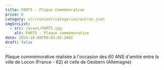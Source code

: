 ```yaml
---
title: PART5 - Plaque Commémorative
price: 0
category: src/content/categories/autres.json
imgSrcList:
  - src: /asset/PART5.jpg
    alt: PART5 - Plaque commémorative
date: 2024-10-09T09:02:05.266Z
draft: false
---
```


Plaque commémorative réalisée à l'occasion des 60 ANS d'amitié entre la ville de Locon (France - 62) et celle de Oesbern (Allemagne)
